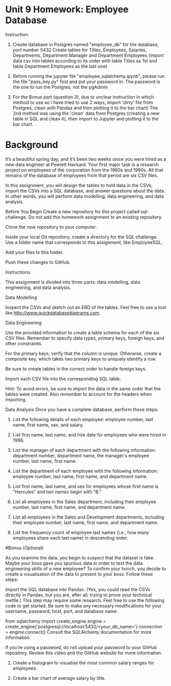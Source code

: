 # Unit 9 Homework: Employee Database

Instruction: 
1. Create database in Postgres named "employee_db" for the database, port number 5432
Create tables for Titles, Employees, Salaries, Departments, Department Manager and Department Employees 
(import data csv into tables according to its order with table Titles as 1st and table Department Employees as the last one)

2. Before running the jupyter file "employee_sqlalchemy.ipynb", please run the file "pass_key.py" first and put your password in. The password is the one to run the Postgres, not the pgAdmin

3. For the Bonus part (question 3), due to unclear instruction in which method to use so I have tried to use 2 ways, import 'dirty' file from Postgres, clean with Pandas and then plotting it to the bar chart/
The 2nd method was using the 'clean' data from Postgres (creating a new table in SQL and clean it), then import to Jupyter and plotting it to the bar chart.

# Background
It’s a beautiful spring day, and it’s been two weeks since you were hired as a new data engineer at Pewlett Hackard. Your first major task is a research project on employees of the corporation from the 1980s and 1990s. All that remains of the database of employees from that period are six CSV files.

In this assignment, you will design the tables to hold data in the CSVs, import the CSVs into a SQL database, and answer questions about the data. In other words, you will perform data modelling, data engineering, and data analysis.

Before You Begin
Create a new repository for this project called sql-challenge. Do not add this homework assignment to an existing repository.

Clone the new repository to your computer.

Inside your local Git repository, create a directory for the SQL challenge. Use a folder name that corresponds to this assignment, like EmployeeSQL.

Add your files to this folder.

Push these changes to GitHub.

Instructions

This assignment is divided into three parts: data modelling, data engineering, and data analysis.

Data Modelling

Inspect the CSVs and sketch out an ERD of the tables. Feel free to use a tool like http://www.quickdatabasediagrams.com.

Data Engineering

Use the provided information to create a table schema for each of the six CSV files. Remember to specify data types, primary keys, foreign keys, and other constraints.

For the primary keys, verify that the column is unique. Otherwise, create a composite key, which takes two primary keys to uniquely identify a row.

Be sure to create tables in the correct order to handle foreign keys.

Import each CSV file into the corresponding SQL table.

Hint: To avoid errors, be sure to import the data in the same order that the tables were created. Also remember to account for the headers when importing.

Data Analysis
Once you have a complete database, perform these steps:

1. List the following details of each employee: employee number, last name, first name, sex, and salary.

2. List first name, last name, and hire date for employees who were hired in 1986.

3. List the manager of each department with the following information: department number, department name, the manager's employee number, last name, first name.

4. List the department of each employee with the following information: employee number, last name, first name, and department name.

5. List first name, last name, and sex for employees whose first name is "Hercules" and last names begin with "B."

6. List all employees in the Sales department, including their employee number, last name, first name, and department name.

7. List all employees in the Sales and Development departments, including their employee number, last name, first name, and department name.

8. List the frequency count of employee last names (i.e., how many employees share each last name) in descending order.

#Bonus (Optional)

As you examine the data, you begin to suspect that the dataset is fake. Maybe your boss gave you spurious data in order to test the data engineering skills of a new employee? To confirm your hunch, you decide to create a visualisation of the data to present to your boss. Follow these steps:

Import the SQL database into Pandas. (Yes, you could read the CSVs directly in Pandas, but you are, after all, trying to prove your technical mettle.) This step may require some research. Feel free to use the following code to get started. Be sure to make any necessary modifications for your username, password, host, port, and database name:

from sqlalchemy import create_engine
engine = create_engine('postgresql://localhost:5432/<your_db_name>')
connection = engine.connect()
Consult the SQLAlchemy documentation for more information.

If you’re using a password, do not upload your password to your GitHub repository. Review this video and the GitHub website for more information.

1. Create a histogram to visualise the most common salary ranges for employees.

2. Create a bar chart of average salary by title.
